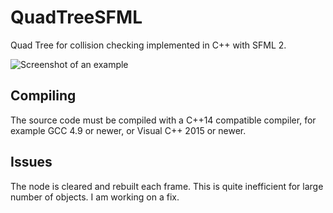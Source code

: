 # QuadTreeSFML
Quad Tree for collision checking implemented in C++ with SFML 2.

![Screenshot of an example](http://i.imgur.com/1GvnpXn.png)

## Compiling
The source code must be compiled with a C++14 compatible compiler, for example GCC 4.9 or newer, or Visual C++ 2015 or newer.

## Issues
The node is cleared and rebuilt each frame. This is quite inefficient for large number of objects. I am working on a fix.
